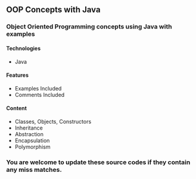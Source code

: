 ## OOP Concepts with Java

### Object Oriented Programming concepts using Java with examples

#### Technologies
* Java

#### Features
* Examples Included
* Comments Included

#### Content
* Classes, Objects, Constructors
* Inheritance
* Abstraction
* Encapsulation
* Polymorphism

### You are welcome to update these source codes if they contain any miss matches.
